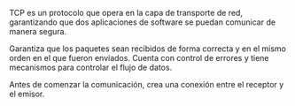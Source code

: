 TCP es un protocolo que opera en la capa de transporte de red, garantizando que dos aplicaciones de software se puedan comunicar de manera segura. 

Garantiza que los paquetes sean recibidos de forma correcta y en el mismo orden en el que fueron enviados. Cuenta con control de errores y tiene mecanismos para controlar el flujo de datos. 

Antes de comenzar la comunicación, crea una conexión entre el receptor y el emisor.
